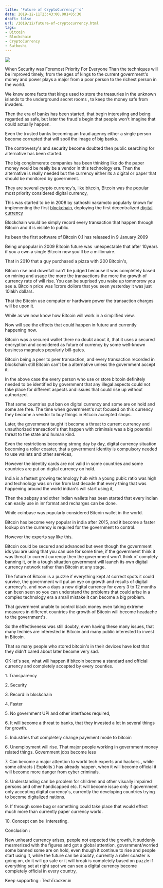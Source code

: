 ```yaml
---
title: 'Future of CryptoCurrency''s'
date: 2019-12-11T23:43:00.001+05:30
draft: false
url: /2019/12/future-of-cryptocurrency.html
tags: 
- Bitcoin
- Blockchain
- CryptoCurrency
- Sathoshi
---
```


[![](https://1.bp.blogspot.com/-BUu1gUZuR_4/Xgn39vX25yI/AAAAAAAAAUI/6Q2VQi9seH8O0vDln11B_wsgYF5SLJblwCLcBGAsYHQ/s320/IMG_20191230_184139_309.jpg)](https://1.bp.blogspot.com/-BUu1gUZuR_4/Xgn39vX25yI/AAAAAAAAAUI/6Q2VQi9seH8O0vDln11B_wsgYF5SLJblwCLcBGAsYHQ/s1600/IMG_20191230_184139_309.jpg)

  

When Security was Foremost Priority For Everyone Than the techniques will be improved timely, from the ages of kings to the current government's money and power plays a major from a poor person to the richest person in the world.  

  

We know some facts that kings used to store the treasuries in the unknown islands to the underground secret rooms , to keep the money safe from invaders.

  

Then the era of banks has been started, that begin interesting and being regarded as safe, but later the fraud's begin that people won't imagine that could actually happen.

  

Even the trusted banks becoming an fraud agency either a single person become corrupted that will spoil the image of big banks.

  

The controversy's and security become doubted then public searching for alternative has been started.

  

The big conglomerate companies has been thinking like do the paper money would be really be a vendor in this technology era. Then the alternative is really needed but the currency either its a digital or paper that should be monitored by government.

  

They are several cyrpto currency's, like bitcoin, Bitcoin was the popular most priority considered digital currency,

  

This was started to be in 2008 by sathoshi nakamoto popularly known for implementing the first [blockchain](https://en.m.wikipedia.org/wiki/Blockchain "Blockchain"), deploying the first decentralized [digital currency](https://en.m.wikipedia.org/wiki/Digital_currency "Digital currency")

  

Blockchain would be simply record every transaction that happen through Bitcoin and it is visible to public.

  

Its been the first software of Bitcoin 0.1 has released in 9 January 2009

  

Being unpopular in 2009 Bitcoin future was  unexpectable that after 10years if you a own a single Bitcoin now you'll be a millionaire.

  

That in 2010 that a guy purchased a pizza with 200 Bitcoin's, 

  

Bitcoin rise and downfall can't be judged because it was completely based on mining and usage the more the transactions the more the growth of currency rate of will rise. You can be suprised you wake up tommorow you see a. Bitcoin price was 1crore dollors that you seen yesterday it was just 10lakh dollars.

  

That the Bitcoin use computer or hardware power the transaction charges will be upon it.

  

While as we now know how Bitcoin will work in a simplified view.

  

Now will see the effects that could happen in future and currently happening now.

  

Bitcoin was a secured wallet there no doubt about it, that it uses a secured encryption and considered as future of currency by some well-known business magnates popularly bill-gates.

  

Bitcoin being a peer to peer transaction, and every transaction recorded in blockchain still Bitcoin can't be a alternative unless the government accept it.

  

In the above case the every person who use or store bitcoin definitely needed to be identified by government that any illegal aspects could not take place for different aspects and issues that could rise up without authorized.

  

That some countries put ban on digital currency and some are on hold and some are free. The time when government's not focused on this currency they become a vendor to buy things in Bitcoin accepted shops. 

  

Later, the government taught it become a threat to current currency and unauthorized transaction's that happen with criminals was a big potential threat to the state and human kind.

  

Even the restrictions becoming strong day by day, digital currency situation becoming a roller coaster, that a government identity is compulsory needed to use wallets and other services,

  

However the identity cards are not valid in some countries and some countries are put on digital currency on hold.

  

India is a fastest growing technology hub with a young pubic ratio was high and technology was on rise from last decade that every thing that was happening around the world indian's will start using it,

  

Then the zebpay and other Indian wallets has been started that every indian can easily use in inr format and recharges can be done.

  

While coinbase was popularly considered Bitcoin wallet in the world.

  

Bitcoin has become very popular in india after 2015, and it become a faster lookup on the currency is required for the government to control.

  

However the experts say like this.

  

Bitcoin could be secured and advanced but even though the government ids you are using that you can use for some time, if the government think it was threat to current currency then the government won't think of complety banning it, or in a tough situation government will launch its own digital currency network rather than Bitcoin at any stage.

  

The future of Bitcoin is a puzzle if everything kept at correct spots it could survive, the government will put an eye on growth and results of digital currency's, and now a days a new digital currency for every 3 to 12 months can been seen so you can understand the problems that could arise in a complex technology era a small mistake it can become a big problem.

  

That government unable to control black money even taking extreme measures in different countries the growth of Bitcoin will become headache to the government's.

  

So the effectiveness was still doubty, even having these many issues, that many techies are interested in Bitcoin and many public interested to invest in Bitcoin.

  

That so many people who stored bitcoin's in their devices have lost that they didn't cared about later become very sad.

  

OK let's see, what will happen if bitcoin become a standard and official currency and completely accepted by every counties.

  

1\. Transparency 

  

2\. Security 

  

3\. Record in blockchain

  

4\. Faster

  

5\. No government UPI and other interfaces required, 

  

6\. It will become a threat to banks, that they invested a lot in several things for growth.

  

5\. Industries that completely change payement mode to bitcoin 

  

6\. Unemployment will rise. That major people working in government money related things. Government jobs become less 

  

7\. Can become a major attention to world tech experts and hackers , while some attracts ( Exploits ) has already happen, when it will become official it will become more danger from cyber criminals.

  

8\. Understanding can be problem for children and other visually impaired persons and other handicapped etc. It will become issue only if government only accepting digital currency's, currently the developing countries trying to become digitalized nations.

  

9\. If through some bug or something could take place that would effect much more than currently paper currency world.

  

10\. Concept can be  interesting.

  

Conclusion : 

  

New unheard currency arises, people not expected the growth, it suddenly mesmerized with the figures and got a global attention, government/worried some banned some are on hold, even though it continue to rise and people start using it, while the future can be doubty, currently a roller coaster is going on, do it will go safe or it will break is completely based on puzzle if everything set at right spot we can see a digital currency become completely official in every country,

  

Keep supporting : TechTracker.in